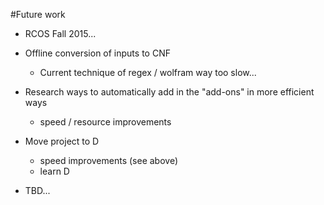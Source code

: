 #Future work
- RCOS Fall 2015...
- Offline conversion of inputs to CNF
  - Current technique of regex / wolfram way too slow...


- Research ways to automatically add in the "add-ons" in more efficient ways
  - speed / resource improvements


- Move project to D
  - speed improvements (see above)
  - learn D


- TBD...
